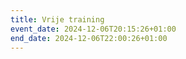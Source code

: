 ```yaml
---
title: Vrije training
event_date: 2024-12-06T20:15:26+01:00
end_date: 2024-12-06T22:00:26+01:00
---
```

